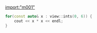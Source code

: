 [import:"m001"](main.py)

```cpp
for(const auto& x : view::ints(0, 6)) {
    cout << x * x << endl;
}
``` 